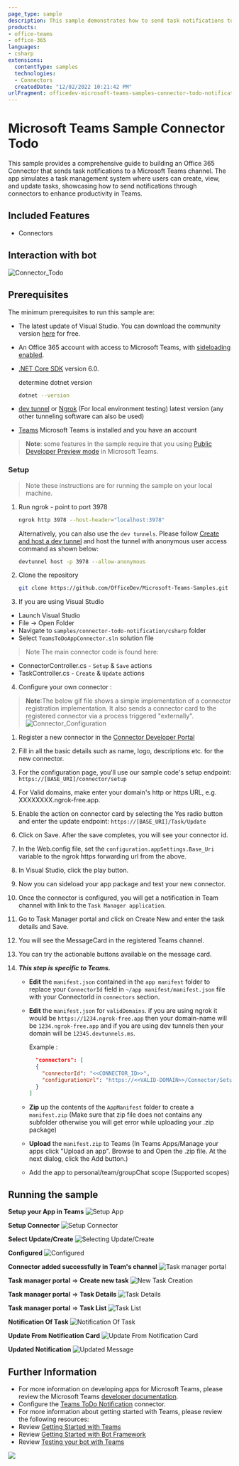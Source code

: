 ```yaml
---
page_type: sample
description: This sample demonstrates how to send task notifications to a Teams channel using an Office 365 Connector.
products:
- office-teams
- office-365
languages:
- csharp
extensions:
  contentType: samples
  technologies:
  - Connectors
  createdDate: "12/02/2022 10:21:42 PM"
urlFragment: officedev-microsoft-teams-samples-connector-todo-notification-csharp
---
```


# Microsoft Teams Sample Connector Todo

This sample provides a comprehensive guide to building an Office 365 Connector that sends task notifications to a Microsoft Teams channel. The app simulates a task management system where users can create, view, and update tasks, showcasing how to send notifications through connectors to enhance productivity in Teams.

## Included Features
* Connectors

## Interaction with bot
![Connector_Todo](Images/connector_todo_notification_csharp.gif) 

## Prerequisites
The minimum prerequisites to run this sample are:
* The latest update of Visual Studio. You can download the community version [here](http://www.visualstudio.com) for free.
* An Office 365 account with access to Microsoft Teams, with [sideloading enabled](https://msdn.microsoft.com/en-us/microsoft-teams/setup).
* [.NET Core SDK](https://dotnet.microsoft.com/download) version 6.0.

  determine dotnet version
  ```bash
  dotnet --version
  ```
* [dev tunnel](https://learn.microsoft.com/en-us/azure/developer/dev-tunnels/get-started?tabs=windows) or [Ngrok](https://ngrok.com/download) (For local environment testing) latest version (any other tunneling software can also be used)
  
* [Teams](https://teams.microsoft.com) Microsoft Teams is installed and you have an account 

>**Note**: some features in the sample require that you using [Public Developer Preview mode](https://docs.microsoft.com/en-us/microsoftteams/platform/resources/dev-preview/developer-preview-intro) in Microsoft Teams.

### Setup 
> Note these instructions are for running the sample on your local machine.

1. Run ngrok - point to port 3978

   ```bash
   ngrok http 3978 --host-header="localhost:3978"
   ```  

   Alternatively, you can also use the `dev tunnels`. Please follow [Create and host a dev tunnel](https://learn.microsoft.com/en-us/azure/developer/dev-tunnels/get-started?tabs=windows) and host the tunnel with anonymous user access command as shown below:

   ```bash
   devtunnel host -p 3978 --allow-anonymous
   ```

2. Clone the repository

    ```bash
    git clone https://github.com/OfficeDev/Microsoft-Teams-Samples.git
    ```

3. If you are using Visual Studio
 
  - Launch Visual Studio
  - File -> Open Folder
  - Navigate to `samples/connector-todo-notification/csharp` folder
  - Select `TeamsToDoAppConnector.sln` solution file

  > Note The main connector code is found here:
  * ConnectorController.cs - `Setup` & `Save` actions
  * TaskController.cs - `Create` & `Update` actions

4. Configure your own connector : 
  >**Note**:The below gif file shows a simple implementation of a connector registration implementation. It also sends a connector card to the registered       connector via a process triggered "externally". 
  ![Connector_Configuration](TeamsToDoAppConnector/Images/Connector_Setup/connector_setup_csharp.gif)
   1. Register a new connector in the [Connector Developer Portal](https://aka.ms/connectorsdashboard)
   1. Fill in all the basic details such as name, logo, descriptions etc. for the new connector.
   1. For the configuration page, you'll use our sample code's setup endpoint: `https://[BASE_URI]/connector/setup`
   1. For Valid domains, make enter your domain's http or https URL, e.g. XXXXXXXX.ngrok-free.app.
   1. Enable the action on connector card by selecting the Yes radio button and enter the update endpoint: `https://[BASE_URI]/Task/Update`
   1. Click on Save. After the save completes, you will see your connector id.
   1. In the Web.config file, set the `configuration.appSettings.Base_Uri` variable to the ngrok https forwarding url from the above.
   1. In Visual Studio, click the play button.
   1. Now you can sideload your app package and test your new connector.
   1. Once the connector is configured, you will get a notification in Team channel with link to the `Task Manager application`.
   1. Go to Task Manager portal and click on Create New and enter the task details and Save.
   1. You will see the MessageCard in the registered Teams channel.
   1. You can try the actionable buttons available on the message card.
   
5. __*This step is specific to Teams.*__
    - **Edit** the `manifest.json` contained in the  `app manifest` folder to replace your `ConnectorId` field in `~/app manifest/manifest.json` file with      your ConnectorId in `connectors` section.
    - **Edit** the `manifest.json` for `validDomains`. if you are using ngrok it would be `https://1234.ngrok-free.app` then your domain-name will be `1234.ngrok-free.app` and if you are using dev tunnels then your domain will be `12345.devtunnels.ms`.
 
        Example :

        ```json
          "connectors": [
          {
            "connectorId": "<<CONNECTOR_ID>>",
            "configurationUrl": "https://<<VALID-DOMAIN>>/Connector/Setup"
          }
        ]
        ```
    
    - **Zip** up the contents of the `AppManifest` folder to create a `manifest.zip` (Make sure that zip file does not contains any subfolder otherwise you will get error while uploading your .zip package)
    - **Upload** the `manifest.zip` to Teams (In Teams Apps/Manage your apps click "Upload an app". Browse to and Open the .zip file. At the next dialog, click the Add button.)
    - Add the app to personal/team/groupChat scope (Supported scopes)

## Running the sample

**Setup your App in Teams**
![Setup App](Images/1.Setup.png)

**Setup Connector**
![Setup Connector](Images/2.click_setup_connector.png)

**Select Update/Create**
![Selecting Update/Create](Images/5.select_update.png)

**Configured**
![Configured](Images/7.connector_charp_configured.png)

**Connector added successfully in Team's channel**
![Task manager portal](Images/8.welcome_message_on_conversation.png)

**Task manager portal** => **Create new task**
![New Task Creation](Images/9.creating_new_task.png)

**Task manager portal** => **Task Details**
![Task Details](Images/10.after_creation_task_details.png)

**Task manager portal** => **Task List**
![Task List](Images/11.task_list.png)

**Notification Of Task**
![Notification Of Task](Images/12.notification_of_task_in_channel.png)

**Update From Notification Card**
![Update From Notification Card](Images/13.update_title_from_channel.png)

**Updated Notification**
![Updated Message](Images/14.task_title_updated.png)


## Further Information
- For more information on developing apps for Microsoft Teams, please review the Microsoft Teams [developer documentation](https://docs.microsoft.com/en-us/microsoftteams/platform/overview).
- Configure the [Teams ToDo Notification](https://docs.microsoft.com/en-us/microsoftteams/platform/concepts/connectors#accessing-office-365-connectors-from-microsoft-teams) connector.
- For more information about getting started with Teams, please review the following resources:
- Review [Getting Started with Teams](https://msdn.microsoft.com/en-us/microsoft-teams/setup)
- Review [Getting Started with Bot Framework](https://docs.microsoft.com/en-us/bot-framework/bot-builder-overview-getstarted)
- Review [Testing your bot with Teams](https://msdn.microsoft.com/en-us/microsoft-teams/botsadd)



<img src="https://pnptelemetry.azurewebsites.net/microsoft-teams-samples/samples/connector-todo-notification-csharp" />